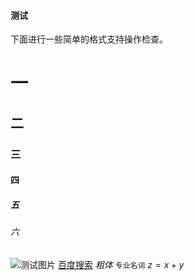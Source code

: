 #### 测试
下面进行一些简单的格式支持操作检查。
# 一
## 二
### 三
#### 四
##### 五
###### 六
![测试图片](1.png)
[百度搜索](https://www.baidu.com)
*粗体*
`专业名词`
$z=x+y$
